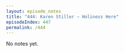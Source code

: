 ```yaml
---
layout: episode_notes
title: "444: Karen Stiller — Holiness Here"
episodeIndex: 447
permalink: /444
---
```

No notes yet.
